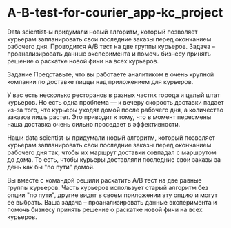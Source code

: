 # A-B-test-for-courier_app-kc_project
Data scientist-ы придумали новый алгоритм, который позволяет курьерам запланировать свои последние заказы перед окончанием рабочего дня. Проводится A/B тест на две группы курьеров. Задача – проанализировать данные эксперимента и помочь бизнесу принять решение о раскатке новой фичи на всех курьеров.

Задание
Представьте, что вы работаете аналитиком в очень крупной компании по доставке пиццы над приложением для курьеров.

У вас есть несколько ресторанов в разных частях города и целый штат курьеров. Но есть одна проблема — к вечеру скорость доставки падает из-за того, что курьеры уходят домой после рабочего дня, а количество заказов лишь растет. Это приводит к тому, что в момент пересмены наша доставка очень сильно проседает в эффективности. 

Наши data scientist-ы придумали новый алгоритм, который позволяет курьерам запланировать свои последние заказы перед окончанием рабочего дня так, чтобы их маршрут доставки совпадал с маршрутом до дома. То есть, чтобы курьеры доставляли последние свои заказы за день как бы "по пути" домой. 

Вы вместе с командой решили раскатить A/B тест на две равные группы курьеров. Часть курьеров использует старый алгоритм без опции "по пути", другие видят в своем приложении эту опцию и могут ее выбрать. Ваша задача – проанализировать данные эксперимента и помочь бизнесу принять решение о раскатке новой фичи на всех курьеров.

